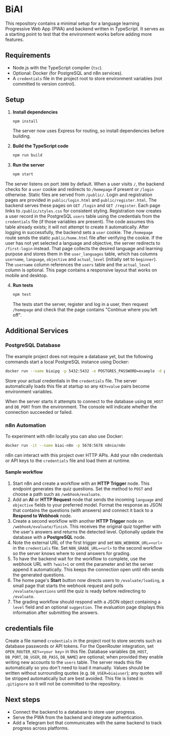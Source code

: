 # BiAI

This repository contains a minimal setup for a language learning Progressive Web App (PWA) and backend written in TypeScript. It serves as a starting point to test that the environment works before adding more features.

## Requirements

- Node.js with the TypeScript compiler (`tsc`).
- Optional: Docker (for PostgreSQL and n8n services).
- A `credentials` file in the project root to store environment variables (not committed to version control).

## Setup

1. **Install dependencies**

    ```bash
    npm install
    ```

    The server now uses Express for routing, so install dependencies before building.

2. **Build the TypeScript code**

   ```bash
   npm run build
   ```

3. **Run the server**

   ```bash
   npm start
   ```

  The server listens on port `3000` by default. When a user visits `/`, the backend checks for a `user` cookie and redirects to `/homepage` if present or `/login` otherwise. Static files are served from `/public/`.
Login and registration pages are provided in `public/login.html` and `public/register.html`. The backend serves these pages on `GET /login` and `GET /register`. Each page links to `/public/styles.css` for consistent styling. Registration now creates a user record in the PostgreSQL `users` table using the credentials from the `credentials` file (if those variables are present). The code assumes this table already exists; it will not attempt to create it automatically. After logging in successfully, the backend sets a `user` cookie.
  The `/homepage` route sends the static `public/home.html` file after verifying the cookie. If the user has not yet selected a language and objective, the server redirects to `/first-login` instead. That page collects the desired language and learning purpose and stores them in the `user_languages` table, which has columns `username`, `language`, `objective` and `actual_level` (initially set to `beginner`). The `username` column references the `users` table and the `actual_level` column is optional. This page contains a responsive layout that works on mobile and desktop.

4. **Run tests**

   ```bash
   npm test
   ```

   The tests start the server, register and log in a user, then request `/homepage` and check that the page contains "Continue where you left off".

## Additional Services

### PostgreSQL Database

The example project does not require a database yet, but the following commands start a local PostgreSQL instance using Docker:

```bash
docker run --name biaipg -p 5432:5432 -e POSTGRES_PASSWORD=example -d postgres
```

Store your actual credentials in the `credentials` file. The server automatically loads this file at startup so any `KEY=value` pairs become environment variables.

When the server starts it attempts to connect to the database using `DB_HOST` and `DB_PORT` from the environment. The console will indicate whether the connection succeeded or failed.

### n8n Automation

To experiment with n8n locally you can also use Docker:

```bash
docker run -it --name biai-n8n -p 5678:5678 n8nio/n8n
```

n8n can interact with this project over HTTP APIs. Add your n8n credentials or API keys to the `credentials` file and load them at runtime.

#### Sample workflow

1. Start n8n and create a workflow with an **HTTP Trigger** node. This endpoint generates the quiz questions. Set the method to `POST` and choose a path such as `/webhook/evaluate`.
2. Add an **AI** or **HTTP Request** node that sends the incoming `language` and `objective` fields to your preferred model. Format the response as JSON that contains the questions (with answers) and connect it back to a **Respond to Webhook** node.
3. Create a second workflow with another **HTTP Trigger** node on `/webhook/evaluate/finish`. This receives the original quiz together with the user's answers and returns the detected level. Optionally update the database with a **PostgreSQL** node.
4. Note the external URL of the first trigger and set `N8N_WEBHOOK_URL=<url>` in the `credentials` file. Set `N8N_GRADE_URL=<url>` to the second workflow so the server knows where to send answers for grading.
5. To have the backend wait for the workflow to complete, use the webhook URL with `?wait=1` or omit the parameter and let the server append it automatically. This keeps the connection open until n8n sends the generated questions.
6. The home page's **Start** button now directs users to `/evaluate/loading`, a small page that starts the webhook request and polls `/evaluate/questions` until the quiz is ready before redirecting to `/evaluate`.
7. The grading workflow should respond with a JSON object containing a `level` field and an optional `suggestion`. The evaluation page displays this information after submitting the answers.

## credentials file

Create a file named `credentials` in the project root to store secrets such as database passwords or API tokens. For the OpenRouter integration, set `OPEN_ROUTER_KEY=<your key>` in this file. Database variables (`DB_HOST`, `DB_PORT`, `DB_USER`, `DB_PASS`, `DB_NAME`) are optional; when provided they enable writing new accounts to the `users` table. The server reads this file automatically so you don't need to load it manually. Values should be written without surrounding quotes (e.g. `DB_USER=biaiuser`); any quotes will be stripped automatically but are best avoided. This file is listed in `.gitignore` so it will not be committed to the repository.

## Next steps

- Connect the backend to a database to store user progress.
- Serve the PWA from the backend and integrate authentication.
- Add a Telegram bot that communicates with the same backend to track progress across platforms.
